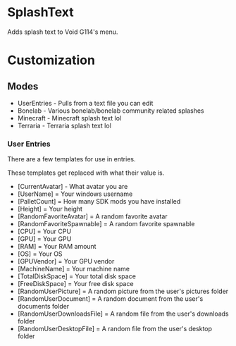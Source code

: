 # SplashText
Adds splash text to Void G114's menu.

# Customization

## Modes
* UserEntries - Pulls from a text file you can edit
* Bonelab - Various bonelab/bonelab community related splashes
* Minecraft - Minecraft splash text lol
* Terraria - Terraria splash text lol

### User Entries
There are a few templates for use in entries.

These templates get replaced with what their value is.

* [CurrentAvatar] - What avatar you are
* [UserName] = Your windows username
* [PalletCount] = How many SDK mods you have installed
* [Height] = Your height
* [RandomFavoriteAvatar] = A random favorite avatar
* [RandomFavoriteSpawnable] = A random favorite spawnable
* [CPU] = Your CPU
* [GPU] = Your GPU
* [RAM] = Your RAM amount
* [OS] = Your OS
* [GPUVendor] = Your GPU vendor
* [MachineName] = Your machine name
* [TotalDiskSpace] = Your total disk space
* [FreeDiskSpace] = Your free disk space
* [RandomUserPicture] = A random picture from the user's pictures folder
* [RandomUserDocument] = A random document from the user's documents folder
* [RandomUserDownloadsFile] = A random file from the user's downloads folder
* [RandomUserDesktopFile] = A random file from the user's desktop folder